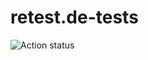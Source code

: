 # retest.de-tests

![Action status](https://github.com/retest/retest.de-tests/workflows/main/badge.svg)
